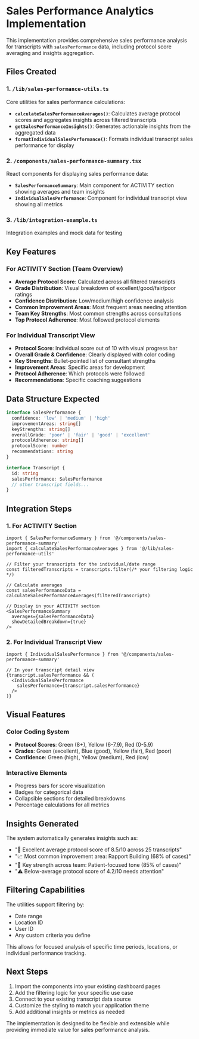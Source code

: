 # Sales Performance Analytics Implementation

This implementation provides comprehensive sales performance analysis for transcripts with `salesPerformance` data, including protocol score averaging and insights aggregation.

## Files Created

### 1. `/lib/sales-performance-utils.ts`
Core utilities for sales performance calculations:

- **`calculateSalesPerformanceAverages()`**: Calculates average protocol scores and aggregates insights across filtered transcripts
- **`getSalesPerformanceInsights()`**: Generates actionable insights from the aggregated data
- **`formatIndividualSalesPerformance()`**: Formats individual transcript sales performance for display

### 2. `/components/sales-performance-summary.tsx`
React components for displaying sales performance data:

- **`SalesPerformanceSummary`**: Main component for ACTIVITY section showing averages and team insights
- **`IndividualSalesPerformance`**: Component for individual transcript view showing all metrics

### 3. `/lib/integration-example.ts`
Integration examples and mock data for testing

## Key Features

### For ACTIVITY Section (Team Overview)
- **Average Protocol Score**: Calculated across all filtered transcripts
- **Grade Distribution**: Visual breakdown of excellent/good/fair/poor ratings
- **Confidence Distribution**: Low/medium/high confidence analysis
- **Common Improvement Areas**: Most frequent areas needing attention
- **Team Key Strengths**: Most common strengths across consultations
- **Top Protocol Adherence**: Most followed protocol elements

### For Individual Transcript View
- **Protocol Score**: Individual score out of 10 with visual progress bar
- **Overall Grade & Confidence**: Clearly displayed with color coding
- **Key Strengths**: Bullet-pointed list of consultant strengths
- **Improvement Areas**: Specific areas for development
- **Protocol Adherence**: Which protocols were followed
- **Recommendations**: Specific coaching suggestions

## Data Structure Expected

```typescript
interface SalesPerformance {
  confidence: 'low' | 'medium' | 'high'
  improvementAreas: string[]
  keyStrengths: string[]
  overallGrade: 'poor' | 'fair' | 'good' | 'excellent'
  protocolAdherence: string[]
  protocolScore: number
  recommendations: string
}

interface Transcript {
  id: string
  salesPerformance: SalesPerformance
  // other transcript fields...
}
```

## Integration Steps

### 1. For ACTIVITY Section

```tsx
import { SalesPerformanceSummary } from '@/components/sales-performance-summary'
import { calculateSalesPerformanceAverages } from '@/lib/sales-performance-utils'

// Filter your transcripts for the individual/date range
const filteredTranscripts = transcripts.filter(/* your filtering logic */)

// Calculate averages
const salesPerformanceData = calculateSalesPerformanceAverages(filteredTranscripts)

// Display in your ACTIVITY section
<SalesPerformanceSummary 
  averages={salesPerformanceData}
  showDetailedBreakdown={true}
/>
```

### 2. For Individual Transcript View

```tsx
import { IndividualSalesPerformance } from '@/components/sales-performance-summary'

// In your transcript detail view
{transcript.salesPerformance && (
  <IndividualSalesPerformance 
    salesPerformance={transcript.salesPerformance}
  />
)}
```

## Visual Features

### Color Coding System
- **Protocol Scores**: Green (8+), Yellow (6-7.9), Red (0-5.9)
- **Grades**: Green (excellent), Blue (good), Yellow (fair), Red (poor)
- **Confidence**: Green (high), Yellow (medium), Red (low)

### Interactive Elements
- Progress bars for score visualization
- Badges for categorical data
- Collapsible sections for detailed breakdowns
- Percentage calculations for all metrics

## Insights Generated

The system automatically generates insights such as:
- "🎯 Excellent average protocol score of 8.5/10 across 25 transcripts"
- "📈 Most common improvement area: Rapport Building (68% of cases)"
- "💪 Key strength across team: Patient-focused tone (85% of cases)"
- "⚠️ Below-average protocol score of 4.2/10 needs attention"

## Filtering Capabilities

The utilities support filtering by:
- Date range
- Location ID
- User ID
- Any custom criteria you define

This allows for focused analysis of specific time periods, locations, or individual performance tracking.

## Next Steps

1. Import the components into your existing dashboard pages
2. Add the filtering logic for your specific use case
3. Connect to your existing transcript data source
4. Customize the styling to match your application theme
5. Add additional insights or metrics as needed

The implementation is designed to be flexible and extensible while providing immediate value for sales performance analysis.